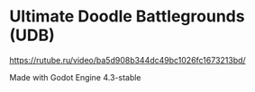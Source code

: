 # Ultimate Doodle Battlegrounds (UDB)
https://rutube.ru/video/ba5d908b344dc49bc1026fc1673213bd/

Made with Godot Engine 4.3-stable
